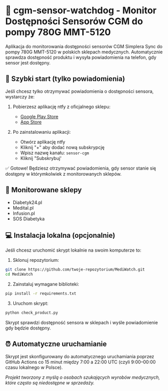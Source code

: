 # 🏥 cgm-sensor-watchdog - Monitor Dostępności Sensorów CGM do pompy 780G MMT-5120

Aplikacja do monitorowania dostępności sensorów CGM Simplera Sync do pompy 780G MMT-5120 w polskich sklepach medycznych. Automatycznie sprawdza dostępność produktu i wysyła powiadomienia na telefon, gdy sensor jest dostępny.

## 📱 Szybki start (tylko powiadomienia)

Jeśli chcesz tylko otrzymywać powiadomienia o dostępności sensora, wystarczy że:

1. Pobierzesz aplikację ntfy z oficjalnego sklepu:
   - [Google Play Store](https://play.google.com/store/apps/details?id=io.heckel.ntfy)
   - [App Store](https://apps.apple.com/us/app/ntfy/id1625396347)

2. Po zainstalowaniu aplikacji:
   - Otwórz aplikację ntfy
   - Kliknij "+" aby dodać nową subskrypcję
   - Wpisz nazwę kanału: `sensor-cgm`
   - Kliknij "Subskrybuj'

✅ Gotowe! Będziesz otrzymywać powiadomienia, gdy sensor stanie się dostępny w którymkolwiek z monitorowanych sklepów.

## 🏪 Monitorowane sklepy

- Diabetyk24.pl
- Medital.pl
- Infusion.pl
- SOS Diabetyka

## 💻 Instalacja lokalna (opcjonalnie)

Jeśli chcesz uruchomić skrypt lokalnie na swoim komputerze to:

1. Sklonuj repozytorium:
```bash
git clone https://github.com/twoje-repozytorium/MediWatch.git
cd MediWatch
```

2. Zainstaluj wymagane biblioteki:
```bash
pip install -r requirements.txt
```

3. Uruchom skrypt:
```bash
python check_product.py
```

Skrypt  sprawdzi dostępność sensora w sklepach i wyśle powiadomienie gdy będzie dostępny.

## ⏰ Automatyczne uruchamianie

Skrypt jest skonfigurowany do automatycznego uruchamiania poprzez GitHub Actions co 15 minut między 7:00 a 22:00 UTC (czyli 9:00–00:00 czasu lokalnego w Polsce).

*Projekt tworzony z myślą o osobach szukających wyrobów medycznych, które często są niedostępne w sprzedaży.*

